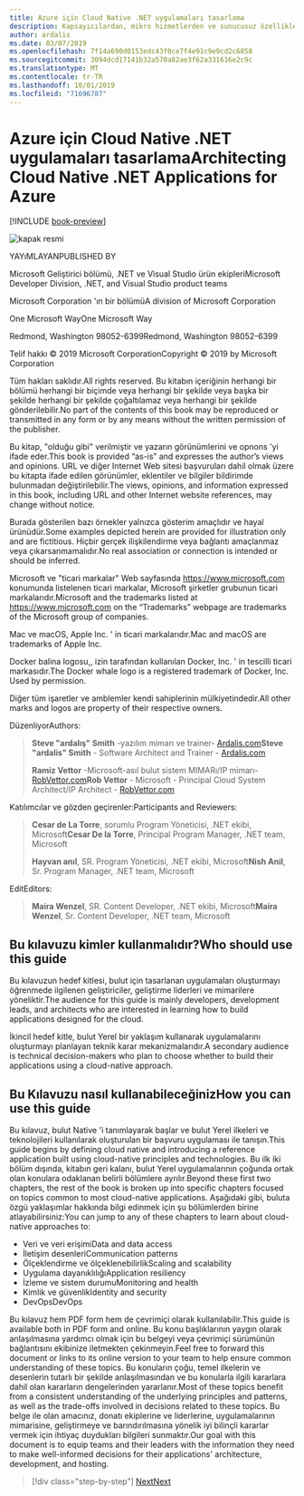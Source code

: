 ```yaml
---
title: Azure için Cloud Native .NET uygulamaları tasarlama
description: Kapsayıcılardan, mikro hizmetlerden ve sunucusuz özelliklerden yararlanarak bulutta yerel uygulamalar oluşturmaya yönelik bir kılavuz.
author: ardalis
ms.date: 03/07/2019
ms.openlocfilehash: 7f14a690d0153edc43f0ce7f4e91c9e9cd2c6858
ms.sourcegitcommit: 3094dcd17141b32a570a82ae3f62a331616e2c9c
ms.translationtype: MT
ms.contentlocale: tr-TR
ms.lasthandoff: 10/01/2019
ms.locfileid: "71696787"
---
```

# <a name="architecting-cloud-native-net-applications-for-azure"></a><span data-ttu-id="31567-103">Azure için Cloud Native .NET uygulamaları tasarlama</span><span class="sxs-lookup"><span data-stu-id="31567-103">Architecting Cloud Native .NET Applications for Azure</span></span>

[!INCLUDE [book-preview](../../../includes/book-preview.md)]

![kapak resmi](./media/cover.png)

<span data-ttu-id="31567-105">YAYıMLAYAN</span><span class="sxs-lookup"><span data-stu-id="31567-105">PUBLISHED BY</span></span>

<span data-ttu-id="31567-106">Microsoft Geliştirici bölümü, .NET ve Visual Studio ürün ekipleri</span><span class="sxs-lookup"><span data-stu-id="31567-106">Microsoft Developer Division, .NET, and Visual Studio product teams</span></span>

<span data-ttu-id="31567-107">Microsoft Corporation 'ın bir bölümü</span><span class="sxs-lookup"><span data-stu-id="31567-107">A division of Microsoft Corporation</span></span>

<span data-ttu-id="31567-108">One Microsoft Way</span><span class="sxs-lookup"><span data-stu-id="31567-108">One Microsoft Way</span></span>

<span data-ttu-id="31567-109">Redmond, Washington 98052-6399</span><span class="sxs-lookup"><span data-stu-id="31567-109">Redmond, Washington 98052-6399</span></span>

<span data-ttu-id="31567-110">Telif hakkı © 2019 Microsoft Corporation</span><span class="sxs-lookup"><span data-stu-id="31567-110">Copyright © 2019 by Microsoft Corporation</span></span>

<span data-ttu-id="31567-111">Tüm hakları saklıdır.</span><span class="sxs-lookup"><span data-stu-id="31567-111">All rights reserved.</span></span> <span data-ttu-id="31567-112">Bu kitabın içeriğinin herhangi bir bölümü herhangi bir biçimde veya herhangi bir şekilde veya başka bir şekilde herhangi bir şekilde çoğaltılamaz veya herhangi bir şekilde gönderilebilir.</span><span class="sxs-lookup"><span data-stu-id="31567-112">No part of the contents of this book may be reproduced or transmitted in any form or by any means without the written permission of the publisher.</span></span>

<span data-ttu-id="31567-113">Bu kitap, "olduğu gibi" verilmiştir ve yazarın görünümlerini ve opnons 'yi ifade eder.</span><span class="sxs-lookup"><span data-stu-id="31567-113">This book is provided “as-is” and expresses the author’s views and opinions.</span></span> <span data-ttu-id="31567-114">URL ve diğer Internet Web sitesi başvuruları dahil olmak üzere bu kitapta ifade edilen görünümler, eklentiler ve bilgiler bildirimde bulunmadan değiştirilebilir.</span><span class="sxs-lookup"><span data-stu-id="31567-114">The views, opinions, and information expressed in this book, including URL and other Internet website references, may change without notice.</span></span>

<span data-ttu-id="31567-115">Burada gösterilen bazı örnekler yalnızca gösterim amaçlıdır ve hayal ürünüdür.</span><span class="sxs-lookup"><span data-stu-id="31567-115">Some examples depicted herein are provided for illustration only and are fictitious.</span></span> <span data-ttu-id="31567-116">Hiçbir gerçek ilişkilendirme veya bağlantı amaçlanmaz veya çıkarsanmamalıdır.</span><span class="sxs-lookup"><span data-stu-id="31567-116">No real association or connection is intended or should be inferred.</span></span>

<span data-ttu-id="31567-117">Microsoft ve "ticari markalar" Web sayfasında https://www.microsoft.com konumunda listelenen ticari markalar, Microsoft şirketler grubunun ticari markalarıdır.</span><span class="sxs-lookup"><span data-stu-id="31567-117">Microsoft and the trademarks listed at https://www.microsoft.com on the “Trademarks” webpage are trademarks of the Microsoft group of companies.</span></span>

<span data-ttu-id="31567-118">Mac ve macOS, Apple Inc. ' in ticari markalarıdır.</span><span class="sxs-lookup"><span data-stu-id="31567-118">Mac and macOS are trademarks of Apple Inc.</span></span>

<span data-ttu-id="31567-119">Docker balina logosu,, izin tarafından kullanılan Docker, Inc. ' in tescilli ticari markasıdır.</span><span class="sxs-lookup"><span data-stu-id="31567-119">The Docker whale logo is a registered trademark of Docker, Inc. Used by permission.</span></span>

<span data-ttu-id="31567-120">Diğer tüm işaretler ve amblemler kendi sahiplerinin mülkiyetindedir.</span><span class="sxs-lookup"><span data-stu-id="31567-120">All other marks and logos are property of their respective owners.</span></span>

<span data-ttu-id="31567-121">Düzenliyor</span><span class="sxs-lookup"><span data-stu-id="31567-121">Authors:</span></span>

> <span data-ttu-id="31567-122">**Steve "ardalış" Smith** -yazılım mimarı ve trainer- [Ardalis.com](https://ardalis.com)</span><span class="sxs-lookup"><span data-stu-id="31567-122">**Steve "ardalis" Smith** - Software Architect and Trainer - [Ardalis.com](https://ardalis.com)</span></span>
>
> <span data-ttu-id="31567-123">**Ramiz Vettor** -Microsoft-asıl bulut sistem MIMARı/IP mimarı- [RobVettor.com](https://robvettor.com)</span><span class="sxs-lookup"><span data-stu-id="31567-123">**Rob Vettor** - Microsoft - Principal Cloud System Architect/IP Architect - [RobVettor.com](https://robvettor.com)</span></span>

<span data-ttu-id="31567-124">Katılımcılar ve gözden geçirenler:</span><span class="sxs-lookup"><span data-stu-id="31567-124">Participants and Reviewers:</span></span>

> <span data-ttu-id="31567-125">**Cesar de La Torre**, sorumlu Program Yöneticisi, .NET ekibi, Microsoft</span><span class="sxs-lookup"><span data-stu-id="31567-125">**Cesar De la Torre**, Principal Program Manager, .NET team, Microsoft</span></span>
>
> <span data-ttu-id="31567-126">**Hayvan anıl**, SR. Program Yöneticisi, .NET ekibi, Microsoft</span><span class="sxs-lookup"><span data-stu-id="31567-126">**Nish Anil**, Sr. Program Manager, .NET team, Microsoft</span></span>

<span data-ttu-id="31567-127">Edit</span><span class="sxs-lookup"><span data-stu-id="31567-127">Editors:</span></span>

> <span data-ttu-id="31567-128">**Maira Wenzel**, SR. Content Developer, .NET ekibi, Microsoft</span><span class="sxs-lookup"><span data-stu-id="31567-128">**Maira Wenzel**, Sr. Content Developer, .NET team, Microsoft</span></span>

## <a name="who-should-use-this-guide"></a><span data-ttu-id="31567-129">Bu kılavuzu kimler kullanmalıdır?</span><span class="sxs-lookup"><span data-stu-id="31567-129">Who should use this guide</span></span>

<span data-ttu-id="31567-130">Bu kılavuzun hedef kitlesi, bulut için tasarlanan uygulamaları oluşturmayı öğrenmede ilgilenen geliştiriciler, geliştirme liderleri ve mimarilere yöneliktir.</span><span class="sxs-lookup"><span data-stu-id="31567-130">The audience for this guide is mainly developers, development leads, and architects who are interested in learning how to build applications designed for the cloud.</span></span>

<span data-ttu-id="31567-131">İkincil hedef kitle, bulut Yerel bir yaklaşım kullanarak uygulamalarını oluşturmayı planlayan teknik karar mekanizmalarıdır.</span><span class="sxs-lookup"><span data-stu-id="31567-131">A secondary audience is technical decision-makers who plan to choose whether to build their applications using a cloud-native approach.</span></span>

## <a name="how-you-can-use-this-guide"></a><span data-ttu-id="31567-132">Bu Kılavuzu nasıl kullanabileceğiniz</span><span class="sxs-lookup"><span data-stu-id="31567-132">How you can use this guide</span></span>

<span data-ttu-id="31567-133">Bu kılavuz, bulut Native 'i tanımlayarak başlar ve bulut Yerel ilkeleri ve teknolojileri kullanılarak oluşturulan bir başvuru uygulaması ile tanışın.</span><span class="sxs-lookup"><span data-stu-id="31567-133">This guide begins by defining cloud native and introducing a reference application built using cloud-native principles and technologies.</span></span> <span data-ttu-id="31567-134">Bu ilk iki bölüm dışında, kitabın geri kalanı, bulut Yerel uygulamalarının çoğunda ortak olan konulara odaklanan belirli bölümlere ayrılır.</span><span class="sxs-lookup"><span data-stu-id="31567-134">Beyond these first two chapters, the rest of the book is broken up into specific chapters focused on topics common to most cloud-native applications.</span></span> <span data-ttu-id="31567-135">Aşağıdaki gibi, buluta özgü yaklaşımlar hakkında bilgi edinmek için şu bölümlerden birine atlayabilirsiniz:</span><span class="sxs-lookup"><span data-stu-id="31567-135">You can jump to any of these chapters to learn about cloud-native approaches to:</span></span>

- <span data-ttu-id="31567-136">Veri ve veri erişimi</span><span class="sxs-lookup"><span data-stu-id="31567-136">Data and data access</span></span>
- <span data-ttu-id="31567-137">İletişim desenleri</span><span class="sxs-lookup"><span data-stu-id="31567-137">Communication patterns</span></span>
- <span data-ttu-id="31567-138">Ölçeklendirme ve ölçeklenebilirlik</span><span class="sxs-lookup"><span data-stu-id="31567-138">Scaling and scalability</span></span>
- <span data-ttu-id="31567-139">Uygulama dayanıklılığı</span><span class="sxs-lookup"><span data-stu-id="31567-139">Application resiliency</span></span>
- <span data-ttu-id="31567-140">İzleme ve sistem durumu</span><span class="sxs-lookup"><span data-stu-id="31567-140">Monitoring and health</span></span>
- <span data-ttu-id="31567-141">Kimlik ve güvenlik</span><span class="sxs-lookup"><span data-stu-id="31567-141">Identity and security</span></span>
- <span data-ttu-id="31567-142">DevOps</span><span class="sxs-lookup"><span data-stu-id="31567-142">DevOps</span></span>

<span data-ttu-id="31567-143">Bu kılavuz hem PDF form hem de çevrimiçi olarak kullanılabilir.</span><span class="sxs-lookup"><span data-stu-id="31567-143">This guide is available both in PDF form and online.</span></span> <span data-ttu-id="31567-144">Bu konu başlıklarının yaygın olarak anlaşılmasına yardımcı olmak için bu belgeyi veya çevrimiçi sürümünün bağlantısını ekibinize iletmekten çekinmeyin.</span><span class="sxs-lookup"><span data-stu-id="31567-144">Feel free to forward this document or links to its online version to your team to help ensure common understanding of these topics.</span></span> <span data-ttu-id="31567-145">Bu konuların çoğu, temel ilkelerin ve desenlerin tutarlı bir şekilde anlaşılmasından ve bu konularla ilgili kararlara dahil olan kararların dengelerinden yararlanır.</span><span class="sxs-lookup"><span data-stu-id="31567-145">Most of these topics benefit from a consistent understanding of the underlying principles and patterns, as well as the trade-offs involved in decisions related to these topics.</span></span> <span data-ttu-id="31567-146">Bu belge ile olan amacınız, donatı ekiplerine ve liderlerine, uygulamalarının mimarisine, geliştirmeye ve barındırılmasına yönelik iyi bilinçli kararlar vermek için ihtiyaç duydukları bilgileri sunmaktır.</span><span class="sxs-lookup"><span data-stu-id="31567-146">Our goal with this document is to equip teams and their leaders with the information they need to make well-informed decisions for their applications' architecture, development, and hosting.</span></span>

>[!div class="step-by-step"]
>[<span data-ttu-id="31567-147">Next</span><span class="sxs-lookup"><span data-stu-id="31567-147">Next</span></span>](introduction.md)
